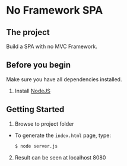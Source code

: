 # No Framework SPA
## The project
Build a SPA with no MVC Framework.

## Before you begin

Make sure you have all dependencies installed.

1. Install [NodeJS](http://nodejs.org/#download)

## Getting Started

1. Browse to project folder

* To generate the `index.html` page, type:

  ```sh
  $ node server.js
  ```

2. Result can be seen at localhost 8080

